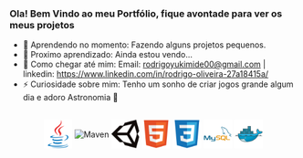 ### Ola! Bem Vindo ao meu Portfólio, fique avontade para ver os meus projetos

- 📖 Aprendendo no momento: Fazendo alguns projetos pequenos.
- 🌱 Proximo aprendizado: Ainda estou vendo...
- 📱 Como chegar até mim: Email: rodrigoyukimide00@gmail.com | linkedin: https://www.linkedin.com/in/rodrigo-oliveira-27a18415a/ 
- ⚡ Curiosidade sobre mim: Tenho um sonho de criar jogos grande algum dia e adoro Astronomia 🔭

<div style="display: inline_block" align="center"><br>
  <img align="center" alt="java" height="50" width="50" src="https://raw.githubusercontent.com/devicons/devicon/master/icons/java/java-original.svg">
  <img align="center" alt="Maven" height="50" width="50" src="https://user-images.githubusercontent.com/16515307/33282121-0309b13a-d3eb-11e7-84b0-6d322ca89a5a.png">
  <img align="center" alt="Maven" height="50" width="50" src="https://raw.githubusercontent.com/devicons/devicon/master/icons/unity/unity-original.svg">
  <img align="center" alt="HTML" height="50" width="50" src="https://raw.githubusercontent.com/devicons/devicon/master/icons/html5/html5-original.svg">
  <img align="center" alt="CSS" height="50" width="50" src="https://raw.githubusercontent.com/devicons/devicon/master/icons/css3/css3-original.svg">
  <img align="center" alt="Maven" height="50" width="50" src="https://raw.githubusercontent.com/devicons/devicon/master/icons/mysql/mysql-original-wordmark.svg">
  <img align="center" alt="Maven" height="50" width="50" src="https://raw.githubusercontent.com/devicons/devicon/master/icons/docker/docker-original.svg">  
</div>
